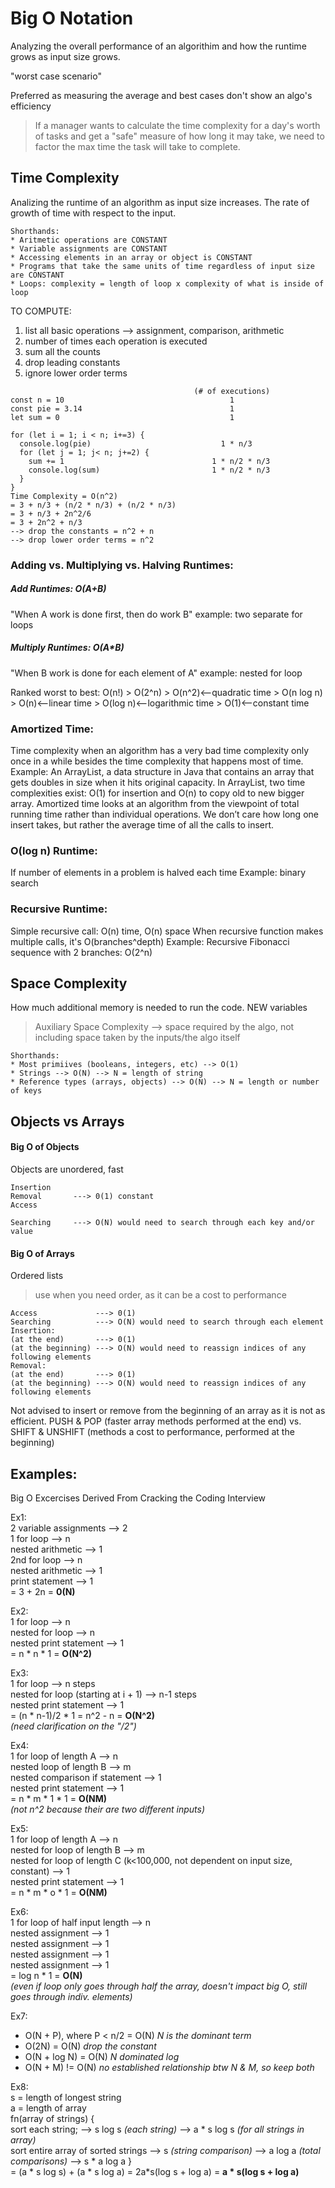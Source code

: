 # Big O Notation

Analyzing the overall performance of an algorithim and how the runtime grows as input size grows.

"worst case scenario"

Preferred as measuring the average and best cases don't show an algo's efficiency
> If a manager wants to calculate the time complexity for a day's worth of tasks and get a "safe" measure of how long it may take, we need to factor the max time the task will take to complete.

## Time Complexity
Analizing the runtime of an algorithm as input size increases.
The rate of growth of time with respect to the input.
```
Shorthands:
* Aritmetic operations are CONSTANT
* Variable assignments are CONSTANT
* Accessing elements in an array or object is CONSTANT
* Programs that take the same units of time regardless of input size are CONSTANT
* Loops: complexity = length of loop x complexity of what is inside of loop
```

TO COMPUTE:
1. list all basic operations --> assignment, comparison, arithmetic
2. number of times each operation is executed
3. sum all the counts
4. drop leading constants
5. ignore lower order terms

```
                                         (# of executions)
const n = 10                                     1
const pie = 3.14                                 1
let sum = 0                                      1

for (let i = 1; i < n; i+=3) {
  console.log(pie)                             1 * n/3
  for (let j = 1; j< n; j+=2) {
    sum += 1                                 1 * n/2 * n/3
    console.log(sum)                         1 * n/2 * n/3
  }
}
Time Complexity = O(n^2)
= 3 + n/3 + (n/2 * n/3) + (n/2 * n/3)
= 3 + n/3 + 2n^2/6
= 3 + 2n^2 + n/3
--> drop the constants = n^2 + n
--> drop lower order terms = n^2
```

### Adding vs. Multiplying vs. Halving Runtimes:

##### Add Runtimes: O(A+B)
"When A work is done first, then do work B"
example: two separate for loops

##### Multiply Runtimes: O(A*B)
"When B work is done for each element of A"
example: nested for loop

Ranked worst to best:
O(n!) > O(2^n) > O(n^2)<--quadratic time > O(n log n) > O(n)<--linear time > O(log n)<--logarithmic time > O(1)<--constant time

### Amortized Time:
Time complexity when an algorithm has a very bad time complexity only once in a while besides the time complexity that happens most of time.
Example: An ArrayList, a data structure in Java that contains an array that gets doubles in size when it hits original capacity.
In ArrayList, two time complexities exist: O(1) for insertion and O(n) to copy old to new bigger array.
Amortized time looks at an algorithm from the viewpoint of total running time rather than individual operations. We don’t care how long one insert takes, but rather the average time of all the calls to insert.

### O(log n) Runtime:
If number of elements in a problem is halved each time
Example: binary search

### Recursive Runtime:
Simple recursive call: O(n) time, O(n) space
When recursive function makes multiple calls, it's O(branches^depth)
Example: Recursive Fibonacci sequence with 2 branches: O(2^n)

## Space Complexity
How much additional memory is needed to run the code.
NEW variables
> Auxiliary Space Complexity --> space required by the algo, not including space taken by the inputs/the algo itself
```
Shorthands:
* Most primiives (booleans, integers, etc) --> O(1)
* Strings --> O(N) --> N = length of string
* Reference types (arrays, objects) --> O(N) --> N = length or number of keys
```
## Objects vs Arrays

#### Big O of Objects
Objects are unordered, fast

```
Insertion
Removal       ---> 0(1) constant
Access

Searching     ---> O(N) would need to search through each key and/or value
```

#### Big O of Arrays
Ordered lists
> use when you need order, as it can be a cost to performance

```
Access             ---> 0(1)
Searching          ---> O(N) would need to search through each element
Insertion:
(at the end)       ---> 0(1)
(at the beginning) ---> O(N) would need to reassign indices of any following elements
Removal:
(at the end)       ---> 0(1)
(at the beginning) ---> O(N) would need to reassign indices of any following elements
```

Not advised to insert or remove from the beginning of an array as it is not as efficient.
PUSH & POP
(faster array methods performed at the end)
vs.
SHIFT & UNSHIFT
(methods a cost to performance, performed at the beginning)

## Examples:
Big O Excercises Derived From Cracking the Coding Interview

Ex1:</br>
2 variable assignments --> 2</br>
1 for loop --> n</br>
nested arithmetic --> 1</br>
2nd for loop --> n</br>
nested arithmetic --> 1</br>
print statement --> 1</br>
= 3 + 2n = **0(N)**

Ex2:</br>
1 for loop --> n</br>
nested for loop --> n</br>
nested print statement --> 1</br>
= n * n * 1 = **O(N^2)**

Ex3:</br>
1 for loop --> n steps</br>
nested for loop (starting at i + 1) --> n-1 steps</br>
nested print statement --> 1</br>
= (n * n-1)/2 * 1 = n^2 - n = **O(N^2)** </br>
*(need clarification on the "/2")*

Ex4:</br>
1 for loop of length A --> n</br>
nested loop of length B --> m</br>
nested comparison if statement --> 1</br>
nested print statement --> 1</br>
= n * m * 1 * 1 = **O(NM)**</br>
*(not n^2 because their are two different inputs)*

Ex5:</br>
1 for loop of length A --> n</br>
nested for loop of length B --> m</br>
nested for loop of length C (k<100,000, not dependent on input size, constant) --> 1</br>
nested print statement --> 1</br>
= n * m * o * 1 = **O(NM)**

Ex6:</br>
1 for loop of half input length --> n</br>
nested assignment --> 1</br>
nested assignment --> 1</br>
nested assignment --> 1</br>
nested assignment --> 1</br>
= log n * 1 = **O(N)**</br>
*(even if loop only goes through half the array, doesn't impact big O, still goes through indiv. elements)*

Ex7:</br>
- O(N + P), where P < n/2 = O(N) *N is the dominant term*
- O(2N) = O(N) *drop the constant*
- O(N + log N) = O(N) *N dominated log*
- O(N + M) != O(N) *no established relationship btw N & M, so keep both*

Ex8:</br>
s = length of longest string</br>
a = length of array</br>
fn(array of strings) {</br>
  sort each string; --> s log s *(each string)* --> a * s log s *(for all strings in array)*</br>
  sort entire array of sorted strings --> s *(string comparison)* --> a log a *(total comparisons)* --> s * a log a
} </br>
= (a * s log s) + (a * s log a) = 2a*s(log s + log a) = **a * s(log s + log a)**
